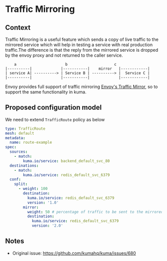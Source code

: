 # Traffic Mirroring

## Context

Traffic Mirroring is a useful feature which sends a copy of live traffic to the mirrored service which will help in testing a service with real production traffic.The difference is that the reply from the mirrored service is dropped by the envoy proxy and not returned to the caller service.

	    a                      b                     c
	|----------|             |-----------|    mirror   |------------|
	| service A| ----------> | Service B | ----------> |  Service C |
	|----------|             |-----------|             |------------|

Envoy provides full support of traffic mirroring [Envoy's Traffic Mirror](https://www.envoyproxy.io/docs/envoy/latest/api-v2/api/v2/route/route_components.proto#envoy-api-msg-route-routeaction-requestmirrorpolicy),
so to support the same functionality in kuma.


## Proposed configuration model

We need to extend `TrafficRoute` policy as below

```yaml
type: TrafficRoute
mesh: default
metadata:
  name: route-example
spec:
  sources:
    - match:
        kuma.io/service: backend_default_svc_80
  destinations:
    - match:
        kuma.io/service: redis_default_svc_6379
  conf:
    split:
      - weight: 100
        destination:
          kuma.io/service: redis_default_svc_6379
          version: '1.0'
        mirror:
          weight: 50 # percentage of traffic to be sent to the mirrored service.
          destination:
            kuma.io/service: redis_default_svc_6379
            version: '2.0'
```

## Notes
- Original issue: https://github.com/kumahq/kuma/issues/680